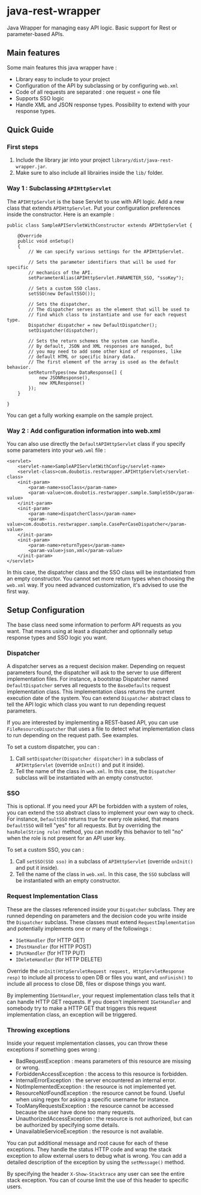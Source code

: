 # java-rest-wrapper
Java Wrapper for managing easy API logic. Basic support for Rest or parameter-based APIs.

## Main features
Some main features this java wrapper have :
* Library easy to include to your project
* Configuration of the API by subclassing or by configuring `web.xml`
* Code of all requests are separated : one request = one file
* Supports SSO logic
* Handle XML and JSON response types. Possibility to extend with your response types.

## Quick Guide

### First steps
1. Include the library jar into your project `library/dist/java-rest-wrapper.jar`.
2. Make sure to also include all librairies inside the `lib/` folder.

### Way 1 : Subclassing `APIHttpServlet`

The `APIHttpServlet` is the base Servlet to use with API logic. Add a new class that extends `APIHttpServlet`. Put your configuration preferences inside the constructor. Here is an example :

```
public class SampleAPIServletWithConstructor extends APIHttpServlet {

    @Override
    public void onSetup()
    {
        // We can specify various settings for the APIHttpServlet.
        
        // Sets the parameter identifiers that will be used for specific
        // mechanics of the API.
        setParameterAlias(APIHttpServlet.PARAMETER_SSO, "ssoKey");
        
        // Sets a custom SSO class.
        setSSO(new DefaultSSO());
        
        // Sets the dispatcher.
        // The dispatcher serves as the element that will be used to
        // find which class to instantiate and use for each request type.
        Dispatcher dispatcher = new DefaultDispatcher();
        setDispatcher(dispatcher);
        
        // Sets the return schemes the system can handle.
        // By default, JSON and XML responses are managed, but
        // you may need to add some other kind of responses, like
        // default HTML or specific binary data.
        // The first element of the array is used as the default behavior.
        setReturnTypes(new DataResponse[] {
            new JSONResponse(),
            new XMLResponse()
        });
    }
    
}
```

You can get a fully working example on the sample project.

### Way 2 : Add configuration information into web.xml

You can also use directly the `DefaultAPIHttpServlet` class if you specify some parameters into your `web.wml` file :

```
<servlet>
    <servlet-name>SampleAPIServletWithConfig</servlet-name>
    <servlet-class>com.doubotis.restwrapper.APIHttpServlet</servlet-class>
    <init-param>
        <param-name>ssoClass</param-name>
        <param-value>com.doubotis.restwrapper.sample.SampleSSO</param-value>
    </init-param>
    <init-param>
        <param-name>dispatcherClass</param-name>
        <param-value>com.doubotis.restwrapper.sample.CasePerCaseDispatcher</param-value>
    </init-param>
    <init-param>
        <param-name>returnTypes</param-name>
        <param-value>json,xml</param-value>
    </init-param>
</servlet>
```

In this case, the dispatcher class and the SSO class will be instantiated from an empty constructor.
You cannot set more return types when choosing the `web.xml` way.
If you need advanced customization, it's advised to use the first way.

## Setup Configuration

The base class need some information to perform API requests as you want. That means using at least a dispatcher and optionnally setup response types and SSO logic you want.

### Dispatcher

A dispatcher serves as a request decision maker. Depending on request parameters found, the dispatcher will ask to the 
server to use different implementation files. For instance, a bootstrap Dispatcher named `DefaultDispatcher` serves all requests to the `BaseDefaults` request implementation class. This implementation class returns the current execution date of the system. You can extend `Dispatcher` abstract class to tell the API logic which class you want to run depending request parameters.

If you are interested by implementing a REST-based API, you can use `FileResourceDispatcher` that uses a file to detect what implementation class to run depending on the request path. See examples.

To set a custom dispatcher, you can :

1. Call `setDispatcher(Dispatcher dispatcher)` in a subclass of `APIHttpServlet` (override `onInit()` and put it inside).
2. Tell the name of the class in `web.xml`. In this case, the `Dispatcher` subclass will be instantiated with an empty constructor.

### SSO

This is optional. If you need your API be forbidden with a system of roles, you can extend the `SSO` abstract class to implement your own way to check. For instance, `DefaultSSO` returns true for every role asked, that means `DefaultSSO` will tell "yes" for all requests. But by overriding the `hasRole(String role)` method, you can modify this behavior to tell "no" when the role is not present for an API user key.

To set a custom SSO, you can :

1. Call `setSSO(SSO sso)` in a subclass of `APIHttpServlet` (override `onInit()` and put it inside).
2. Tell the name of the class in `web.xml`. In this case, the `SSO` subclass will be instantiated with an empty constructor.

### Request Implementation Class

These are the classes referenced inside your `Dispatcher` subclass. They are runned depending on parameters and the decision code you write inside the `Dispatcher` subclass. These classes must extend `RequestImplementation` and potentially implements one or many of the followings :
* `IGetHandler` (for HTTP GET)
* `IPostHandler` (for HTTP POST)
* `IPutHandler` (for HTTP PUT)
* `IDeleteHandler` (for HTTP DELETE)

Override the `onInit(HttpServletRequest request, HttpServletResponse resp)` to include all process to open DB or files you want, and `onFinish()` to include all process to close DB, files or dispose things you want.

By implementing `IGetHandler`, your request implementation class tells that it can handle HTTP GET requests. If you doesn't implement `IGetHandler` and somebody try to make a HTTP GET that triggers this request implementation class, an exception will be triggered.

### Throwing exceptions
Inside your request implementation classes, you can throw these exceptions if something goes wrong :
* BadRequestException : means parameters of this resource are missing or wrong.
* ForbiddenAccessException : the access to this resource is forbidden.
* InternalErrorException : the server encountered an internal error.
* NotImplementedException : the resource is not implemented yet.
* ResourceNotFoundException : the resource cannot be found. Useful when using regex for asking a specific username for instance.
* TooManyRequestsException : the resource cannot be accessed because the user have done too many requests.
* UnauthorizedAccessException : the resource is not authorized, but can be authorized by specifying some details.
* UnavailableServiceException : the resource is not available.

You can put additional message and root cause for each of these exceptions. They handle the status HTTP code and wrap the stack exception to allow external users to debug what is wrong. You can add a detailed description of the exception by using the `setMessage()` method.

By specifying the header `X-Show-Stacktrace` any user can see the entire stack exception. You can of course limit the use of this header to specific users.
